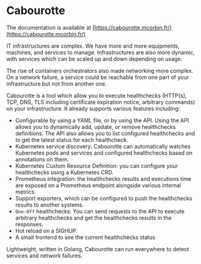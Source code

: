 # Cabourotte

The documentation is available at [https://cabourotte.mcorbin.fr/](https://cabourotte.mcorbin.fr/)

IT infrastructures are complex. We have more and more equipments, machines, and services to manage. Infrastructures are also more dynamic, with services which can be scaled up and down depending on usage.

The rise of containers orchestrators also made networking more complex. On a network failure, a service could be reachable from one part of your infrastructure but not from another one.

Cabourotte is a tool which allow you to execute healthchecks (HTTP(s), TCP, DNS, TLS including certificate expiration notice, arbitrary commands) on your infrastructure. It already supports various features including:

- Configurable by using a YAML file, or by using the API. Using the API allows you to dynamically add, update, or remove healthchecks definitions. The API also allows you to list configured healthchecks and to get the latest status for each healthcheck.
- Kubernetes service discovery: Cabourotte can automatically watches Kubernetes pods and services and configured healthchecks based on annotations on them.
- Kubernetes Custom Resource Definition: you can configure your healthchecks using a Kubernetes CRD.
- Prometheus integration: the healthchecks results and executions time are exposed on a Prometheus endpoint alongside various internal metrics.
- Support exporters, which can be configured to push the healthchecks results to another systems.
- `One-Off` healthchecks: You can send requests to the API to execute arbitrary healthchecks and get the healthchecks results in the responses.
- Hot reload on a SIGHUP.
- A small frontend to see the current healthchecks status

Lightweight, written in Golang, Cabourotte can run everywhere to detect services and network failures.
